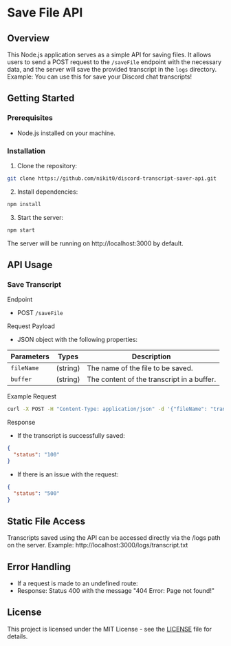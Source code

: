 # Save File API

## Overview

This Node.js application serves as a simple API for saving files. It allows users to send a POST request to the `/saveFile` endpoint with the necessary data, and the server will save the provided transcript in the `logs` directory.
Example: You can use this for save your Discord chat transcripts!

## Getting Started

### Prerequisites

- Node.js installed on your machine.

### Installation

1. Clone the repository:

```bash
git clone https://github.com/nikit0/discord-transcript-saver-api.git
```

2. Install dependencies:

```bash
npm install
```

3. Start the server:

```bash
npm start
```

The server will be running on http://localhost:3000 by default.

## API Usage

### Save Transcript

Endpoint
- POST `/saveFile`

Request Payload
- JSON object with the following properties:

| Parameters   | Types        | Description                                |
|--------------|--------------|--------------------------------------------|
| `fileName`   | (string)     | The name of the file to be saved.          |
| `buffer`     | (string)     | The content of the transcript in a buffer. |

Example Request

```bash
curl -X POST -H "Content-Type: application/json" -d '{"fileName": "transcript.txt", "buffer": "Hello, this is a Discord transcript!"}' http://localhost:3000/saveFile
```

Response
- If the transcript is successfully saved:

```json
{
  "status": "100"
}
```

- If there is an issue with the request:

```json
{
  "status": "500"
}
```

## Static File Access

Transcripts saved using the API can be accessed directly via the /logs path on the server.
Example: http://localhost:3000/logs/transcript.txt

## Error Handling

- If a request is made to an undefined route:
- Response: Status 400 with the message "404 Error: Page not found!"

## License

This project is licensed under the MIT License - see the [LICENSE](LICENSE.md) file for details.
